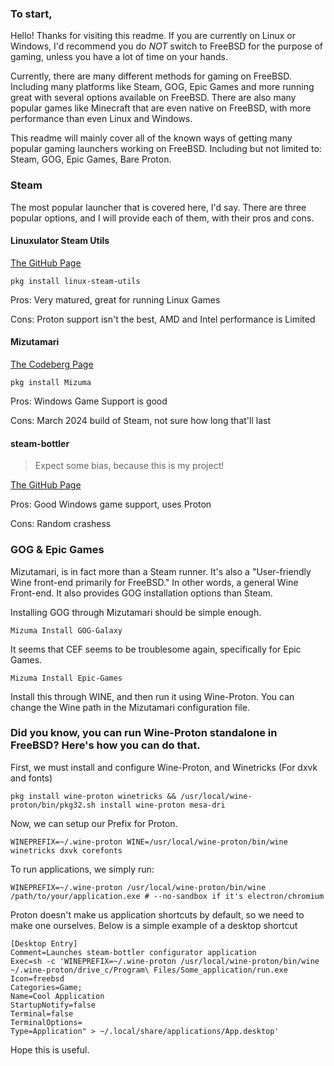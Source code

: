 ### To start,
Hello! Thanks for visiting this readme. If you are currently on Linux or Windows, I'd recommend you do *NOT* switch to FreeBSD for the purpose of gaming, unless you have a lot of time on your hands. 

Currently, there are many different methods for gaming on FreeBSD. Including many platforms like Steam, GOG, Epic Games and more running great with several options available on FreeBSD. There are also many popular games like Minecraft that are even native on FreeBSD, with more performance than even Linux and Windows. 

This readme will mainly cover all of the known ways of getting many popular gaming launchers working on FreeBSD. Including but not limited to: Steam, GOG, Epic Games, Bare Proton.

### Steam
The most popular launcher that is covered here, I'd say. There are three popular options, and I will provide each of them, with their pros and cons.

#### Linuxulator Steam Utils
[The GitHub Page](https://github.com/shkhln/linuxulator-steam-utils)

```
pkg install linux-steam-utils
```
Pros: Very matured, great for running Linux Games

Cons: Proton support isn't the best, AMD and Intel performance is Limited

#### Mizutamari

[The Codeberg Page](https://codeberg.org/Alexander88207/Mizutamari)

```
pkg install Mizuma
```
Pros: Windows Game Support is good

Cons: March 2024 build of Steam, not sure how long that'll last

#### steam-bottler
> Expect some bias, because this is my project!

[The GitHub Page](https://github.com/es-j3/steam-bottler)

Pros: Good Windows game support, uses Proton

Cons: Random crashess

### GOG & Epic Games
Mizutamari, is in fact more than a Steam runner. It's also a "User-friendly Wine front-end primarily for FreeBSD." In other words, a general Wine Front-end. It also provides GOG installation options than Steam.

Installing GOG through Mizutamari should be simple enough.
```
Mizuma Install GOG-Galaxy
```
It seems that CEF seems to be troublesome again, specifically for Epic Games.
```
Mizuma Install Epic-Games
```
Install this through WINE, and then run it using Wine-Proton. You can change the Wine path in the Mizutamari configuration file.

### Did you know, you can run Wine-Proton standalone in FreeBSD? Here's how you can do that.
First, we must install and configure Wine-Proton, and Winetricks (For dxvk and fonts)
```
pkg install wine-proton winetricks && /usr/local/wine-proton/bin/pkg32.sh install wine-proton mesa-dri
```

Now, we can setup our Prefix for Proton.
```
WINEPREFIX=~/.wine-proton WINE=/usr/local/wine-proton/bin/wine winetricks dxvk corefonts
```

To run applications, we simply run:
```
WINEPREFIX=~/.wine-proton /usr/local/wine-proton/bin/wine /path/to/your/application.exe # --no-sandbox if it's electron/chromium
```

Proton doesn't make us application shortcuts by default, so we need to make one ourselves. Below is a simple example of a desktop shortcut
```
[Desktop Entry]
Comment=Launches steam-bottler configurator application
Exec=sh -c 'WINEPREFIX=~/.wine-proton /usr/local/wine-proton/bin/wine ~/.wine-proton/drive_c/Program\ Files/Some_application/run.exe
Icon=freebsd
Categories=Game;
Name=Cool Application
StartupNotify=false
Terminal=false
TerminalOptions=
Type=Application" > ~/.local/share/applications/App.desktop'
```

Hope this is useful.
